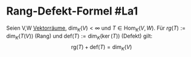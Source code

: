 # Rang-Defekt-Formel #La1 
Seien V,W [Vektorräume](Vektorraum.md), $\dim_K(V)<\infty$ und $T \in \text{Hom}_K(V,W)$. Für $rg(T):=\dim_K(T(V))$ (Rang) und  $\text{def}(T):=\dim_K(\ker(T))$ (Defekt) gilt:
$$\text{rg}(T)+\text{def}(T)=\dim_K(V)$$